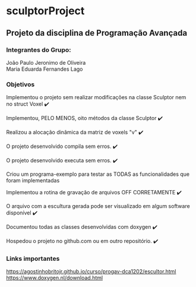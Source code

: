 # sculptorProject

## Projeto da disciplina de Programação Avançada
### Integrantes do Grupo: <br>
  João Paulo Jeronimo de Oliveira <br>
  Maria Eduarda Fernandes Lago

### Objetivos

  Implementou o projeto sem realizar modificações na classe Sculptor nem no struct Voxel :heavy_check_mark:

  Implementou, PELO MENOS, oito métodos da classe Sculptor :heavy_check_mark:

  Realizou a alocação dinâmica da matriz de voxels "v" :heavy_check_mark:

  O projeto desenvolvido compila sem erros. :heavy_check_mark:

  O projeto desenvolvido executa sem erros. :heavy_check_mark:

  Criou um programa-exemplo para testar as TODAS as funcionalidades que foram implementadas 

  Implementou a rotina de gravação de arquivos OFF CORRETAMENTE :heavy_check_mark:

  O arquivo com a escultura gerada pode ser visualizado em algum software disponível :heavy_check_mark:

  Documentou todas as classes desenvolvidas com doxygen :heavy_check_mark:

  Hospedou o projeto no github.com ou em outro repositório. :heavy_check_mark:


### Links importantes
https://agostinhobritojr.github.io/curso/progav-dca1202/escultor.html <br>
https://www.doxygen.nl/download.html
